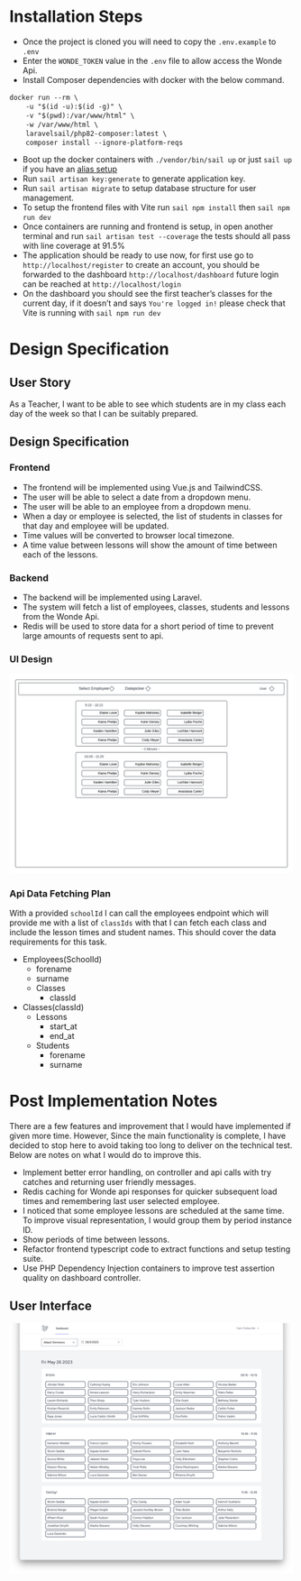 # Installation Steps

- Once the project is cloned you will need to copy the `.env.example` to `.env`
- Enter the `WONDE_TOKEN` value in the `.env` file to allow access the Wonde Api.
- Install Composer dependencies with docker with the below command.

```
docker run --rm \
    -u "$(id -u):$(id -g)" \
    -v "$(pwd):/var/www/html" \
    -w /var/www/html \
    laravelsail/php82-composer:latest \
    composer install --ignore-platform-reqs
```

- Boot up the docker containers with `./vendor/bin/sail up` or just `sail up` if you have an [alias setup](https://laravel.com/docs/9.x/sail#configuring-a-shell-alias)
- Run `sail artisan key:generate` to generate application key.
- Run `sail artisan migrate` to setup database structure for user management.
- To setup the frontend files with Vite run `sail npm install` then `sail npm run dev`
- Once containers are running and frontend is setup, in open another terminal and run `sail artisan test --coverage` the tests should all pass with line coverage at 91.5%
- The application should be ready to use now, for first use go to `http://localhost/register` to create an account, you should be forwarded to the dashboard `http://localhost/dashboard` future login can be reached at `http://localhost/login`
- On the dashboard you should see the first teacher’s classes for the current day, if it doesn’t and says `You're logged in!` please check that Vite is running with `sail npm run dev`

# Design Specification

## User Story

As a Teacher, I want to be able to see which students are in my class each day of the week so that I can be suitably prepared.

## Design Specification

### Frontend

- The frontend will be implemented using Vue.js and TailwindCSS.
- The user will be able to select a date from a dropdown menu.
- The user will be able to an employee from a dropdown menu.
- When a day or employee is selected, the list of students in classes for that day and employee will be updated.
- Time values will be converted to browser local timezone.
- A time value between lessons will show the amount of time between each of the lessons.

### Backend

- The backend will be implemented using Laravel.
- The system will fetch a list of employees, classes, students and lessons from the Wonde Api.
- Redis will be used to store data for a short period of time to prevent large amounts of requests sent to api.

### UI Design

![UserInterfaceDesign.png](UserInterfaceDesign.png)

### Api Data Fetching Plan

With a provided `schoolId` I can call the employees endpoint which will provide me with a list of `classIds` with that I can fetch each class and include the lesson times and student names. This should cover the data requirements for this task.

- Employees(SchoolId)
    - forename
    - surname
    - Classes
        - classId
- Classes(classId)
    - Lessons
        - start_at
        - end_at
    - Students
        - forename
        - surname

# Post Implementation Notes

There are a few features and improvement that I would have implemented if given more time. However, Since the main functionality is complete, I have decided to stop here to avoid taking too long to deliver on the technical test. Below are notes on what I would do to improve this.

- Implement better error handling, on controller and api calls with try catches and returning user friendly messages.
- Redis caching for Wonde api responses for quicker subsequent load times and remembering last user selected employee.
- I noticed that some employee lessons are scheduled at the same time. To improve visual representation, I would group them by period instance ID.
- Show periods of time between lessons.
- Refactor frontend typescript code to extract functions and setup testing suite.
- Use PHP Dependency Injection containers to improve test assertion quality on dashboard controller.

## User Interface
![UserInterface.png](UserInterface.png)